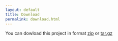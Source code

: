 ```yaml
---
layout: default
title: Download 
permalink: download.html
---
```


You can dowload this project in format [zip](https://github.com/parcoach/parcoach/archive/master.zip) or [tar.gz](https://github.com/parcoach/parcoach/archive/master.tar.gz)

